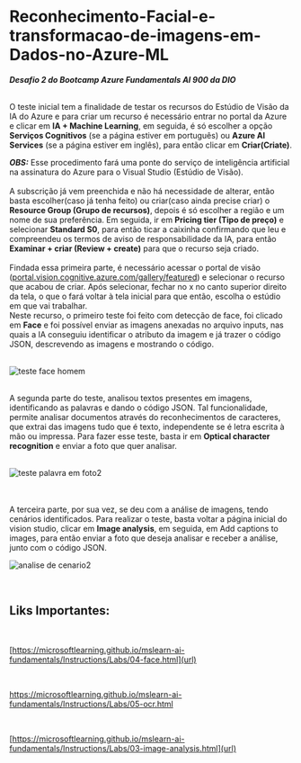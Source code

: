 # Reconhecimento-Facial-e-transformacao-de-imagens-em-Dados-no-Azure-ML
***Desafio 2 do Bootcamp Azure Fundamentals AI 900 da DIO***

<br> 
O teste inicial tem a finalidade de testar os recursos do Estúdio de Visão da IA do Azure e para criar um recurso é necessário entrar no portal da Azure e clicar em <b>IA + Machine Learning</b>, em seguida, é só escolher a opção <b>Serviços Cognitivos</b> (se a página estiver em português) ou <b>Azure AI Services</b> (se a página estiver em inglês), para então clicar em <b>Criar(Criate)</b>.<br>

<b><i>OBS:</i></b> Esse procedimento fará uma ponte do serviço de inteligência artificial na assinatura do Azure para o Visual Studio (Estúdio de Visão).<br>
<br>
A subscrição já vem preenchida e não há necessidade de alterar, então basta escolher(caso já tenha feito) ou criar(caso ainda precise criar) o <b>Resource Group (Grupo de recursos)</b>, depois é só escolher a região e um nome de sua preferência. Em seguida, ir em <b>Pricing tier (Tipo de preço)</b> e selecionar <b>Standard S0</b>, para então ticar a caixinha confirmando que leu e compreendeu os termos de aviso de responsabilidade da IA, para então <b>Examinar + criar (Review + create)</b> para que o recurso seja criado.<br>
<br>
Findada essa primeira parte, é necessário acessar o portal de visão ([portal.vision.cognitive.azure.com/gallery/featured](url)) e selecionar o recurso que acabou de criar. Após selecionar, fechar no x no canto superior direito da tela, o que o fará voltar à tela inicial para que então, escolha o estúdio em que vai trabalhar. <br>
Neste recurso, o primeiro teste foi feito com detecção de face, foi clicado em <b>Face</b> e foi possível enviar as imagens anexadas no arquivo inputs, nas quais a IA conseguiu identificar o atributo da imagem e já trazer o código JSON, descrevendo as imagens e mostrando o código.<br>
<br>

![teste face homem](https://github.com/Edivania88Duarte/Reconhecimento-Facial-e-transformacao-de-imagens-em-Dados-no-Azure-ML/assets/120994730/8e927d03-1e83-4cc7-a114-6ad111b4c0d4)

<br>
A segunda parte do teste, analisou textos presentes em imagens, identificando as palavras e dando o código JSON. Tal funcionalidade, permite analisar documentos através do reconhecimentos de caracteres, que extrai das imagens tudo que é texto, independente se é letra escrita à mão ou impressa. Para fazer esse teste, basta ir em <b>Optical character recognition</b> e enviar a foto que quer analisar.<br>
<br>

![teste palavra em foto2](https://github.com/Edivania88Duarte/Reconhecimento-Facial-e-transformacao-de-imagens-em-Dados-no-Azure-ML/assets/120994730/994f35cd-1227-4c76-a6fa-6df1f61023e5)

<br>

<br>
A terceira parte, por sua vez, se deu com a análise de imagens, tendo cenários identificados. Para realizar o teste, basta voltar a página inicial do vision studio, clicar em <b>Image analysis</b>, em seguida, em Add captions to images, para então enviar a foto que deseja analisar e receber a análise, junto com o código JSON.
<br>

![analise de cenario2](https://github.com/Edivania88Duarte/Reconhecimento-Facial-e-transformacao-de-imagens-em-Dados-no-Azure-ML/assets/120994730/d6e1141b-400a-438d-8a95-06173eec94fb)


<br>
<h2>Liks Importantes:</h2>

<br>

[https://microsoftlearning.github.io/mslearn-ai-fundamentals/Instructions/Labs/04-face.html](url)

<br> 

[https://microsoftlearning.github.io/mslearn-ai-fundamentals/Instructions/Labs/05-ocr.html
](url)

<br> 

[https://microsoftlearning.github.io/mslearn-ai-fundamentals/Instructions/Labs/03-image-analysis.html](url)
